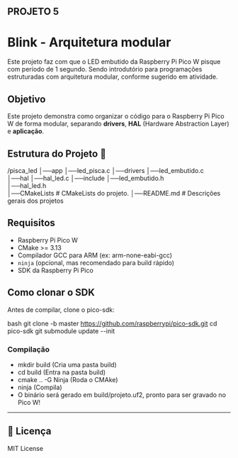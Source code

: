 ## PROJETO 5

# Blink - Arquitetura modular
Este projeto faz com que o LED embutido da Raspberry Pi Pico W pisque com período de 1 segundo. Sendo introdutório para programações estruturadas com arquitetura modular, conforme sugerido em atividade. 

## Objetivo
Este projeto demonstra como organizar o código para o Raspberry Pi Pico W de forma modular, separando **drivers**, **HAL** (Hardware Abstraction Layer) e **aplicação**.

## Estrutura do Projeto 📂
/pisca_led
│──app
   │──led_pisca.c
│──drivers
    │──led_embutido.c        
│──hal
    │──hal_led.c
│──include
    │──led_embutido.h         
    │──hal_led.h           
│──CMakeLists     # CMakeLists do projeto.
│──README.md           # Descrições gerais dos projetos


## Requisitos

- Raspberry Pi Pico W
- CMake >= 3.13
- Compilador GCC para ARM (ex: arm-none-eabi-gcc)
- `ninja` (opcional, mas recomendado para build rápido)
- SDK da Raspberry Pi Pico

## Como clonar o SDK

Antes de compilar, clone o pico-sdk:

bash
git clone -b master https://github.com/raspberrypi/pico-sdk.git
cd pico-sdk
git submodule update --init

### Compilação

- mkdir build (Cria uma pasta build)
- cd build (Entra na pasta build)
- cmake .. -G Ninja (Roda o CMAke)
- ninja (Compila)
- O binário será gerado em build/projeto.uf2, pronto para ser gravado no Pico W!

---
## 📜 Licença
MIT License
